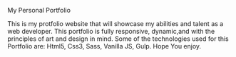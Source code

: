 My Personal Portfolio

This is my protfolio website that will showcase my abilities and talent as a web developer. This portfolio is fully responsive, dynamic,and with the principles of art and design in mind. Some of the technologies used for this Portfolio  are: Html5, Css3, Sass, Vanilla JS, Gulp. Hope You enjoy.